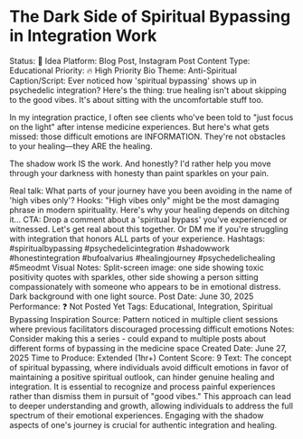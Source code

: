 # The Dark Side of Spiritual Bypassing in Integration Work

Status: 🧠 Idea
Platform: Blog Post, Instagram Post
Content Type: Educational
Priority: 🔥 High Priority
Bio Theme: Anti-Spiritual
Caption/Script: Ever noticed how 'spiritual bypassing' shows up in psychedelic integration? Here's the thing: true healing isn't about skipping to the good vibes. It's about sitting with the uncomfortable stuff too.

In my integration practice, I often see clients who've been told to "just focus on the light" after intense medicine experiences. But here's what gets missed: those difficult emotions are INFORMATION. They're not obstacles to your healing—they ARE the healing.

The shadow work IS the work. And honestly? I'd rather help you move through your darkness with honesty than paint sparkles on your pain.

Real talk: What parts of your journey have you been avoiding in the name of 'high vibes only'?
Hooks: "High vibes only" might be the most damaging phrase in modern spirituality. Here's why your healing depends on ditching it...
CTA: Drop a comment about a 'spiritual bypass' you've experienced or witnessed. Let's get real about this together. Or DM me if you're struggling with integration that honors ALL parts of your experience.
Hashtags: #spiritualbypassing #psychedelicintegration #shadowwork #honestintegration #bufoalvarius #healingjourney #psychedelichealing #5meodmt
Visual Notes: Split-screen image: one side showing toxic positivity quotes with sparkles, other side showing a person sitting compassionately with someone who appears to be in emotional distress. Dark background with one light source.
Post Date: June 30, 2025
Performance: ❓ Not Posted Yet
Tags: Educational, Integration, Spiritual Bypassing
Inspiration Source: Pattern noticed in multiple client sessions where previous facilitators discouraged processing difficult emotions
Notes: Consider making this a series - could expand to multiple posts about different forms of bypassing in the medicine space
Created Date: June 27, 2025
Time to Produce: Extended (1hr+)
Content Score: 9
Text: The concept of spiritual bypassing, where individuals avoid difficult emotions in favor of maintaining a positive spiritual outlook, can hinder genuine healing and integration. It is essential to recognize and process painful experiences rather than dismiss them in pursuit of "good vibes." This approach can lead to deeper understanding and growth, allowing individuals to address the full spectrum of their emotional experiences. Engaging with the shadow aspects of one's journey is crucial for authentic integration and healing.